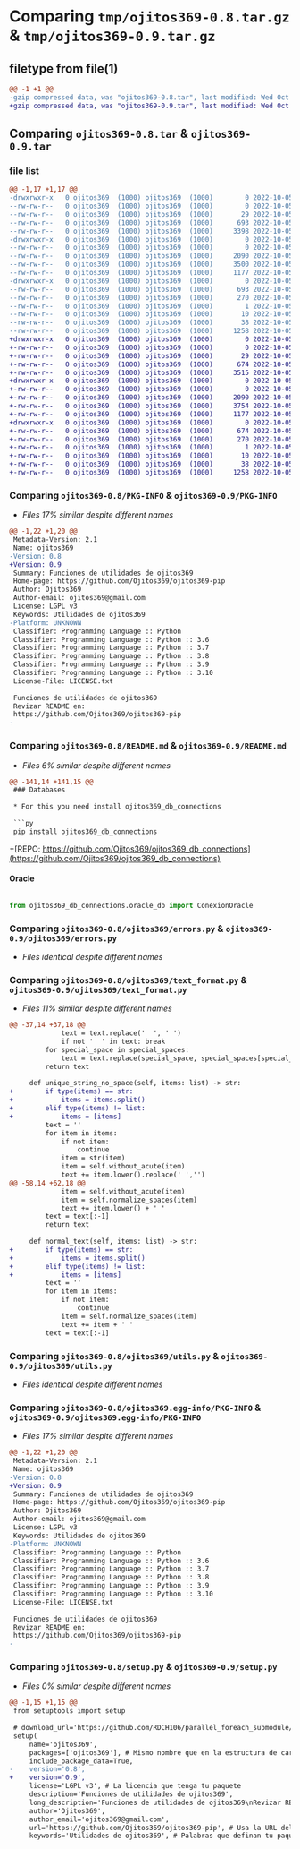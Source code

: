 # Comparing `tmp/ojitos369-0.8.tar.gz` & `tmp/ojitos369-0.9.tar.gz`

## filetype from file(1)

```diff
@@ -1 +1 @@
-gzip compressed data, was "ojitos369-0.8.tar", last modified: Wed Oct  5 02:43:33 2022, max compression
+gzip compressed data, was "ojitos369-0.9.tar", last modified: Wed Oct  5 18:32:37 2022, max compression
```

## Comparing `ojitos369-0.8.tar` & `ojitos369-0.9.tar`

### file list

```diff
@@ -1,17 +1,17 @@
-drwxrwxr-x   0 ojitos369  (1000) ojitos369  (1000)        0 2022-10-05 02:43:33.149840 ojitos369-0.8/
--rw-rw-r--   0 ojitos369  (1000) ojitos369  (1000)        0 2022-10-05 02:30:05.000000 ojitos369-0.8/LICENSE.txt
--rw-rw-r--   0 ojitos369  (1000) ojitos369  (1000)       29 2022-10-05 02:30:05.000000 ojitos369-0.8/MANIFEST.in
--rw-rw-r--   0 ojitos369  (1000) ojitos369  (1000)      693 2022-10-05 02:43:33.149840 ojitos369-0.8/PKG-INFO
--rw-rw-r--   0 ojitos369  (1000) ojitos369  (1000)     3398 2022-10-05 02:42:30.000000 ojitos369-0.8/README.md
-drwxrwxr-x   0 ojitos369  (1000) ojitos369  (1000)        0 2022-10-05 02:43:33.149840 ojitos369-0.8/ojitos369/
--rw-rw-r--   0 ojitos369  (1000) ojitos369  (1000)        0 2022-10-05 02:30:05.000000 ojitos369-0.8/ojitos369/__init__.py
--rw-rw-r--   0 ojitos369  (1000) ojitos369  (1000)     2090 2022-10-05 02:30:05.000000 ojitos369-0.8/ojitos369/errors.py
--rw-rw-r--   0 ojitos369  (1000) ojitos369  (1000)     3500 2022-10-05 02:30:05.000000 ojitos369-0.8/ojitos369/text_format.py
--rw-rw-r--   0 ojitos369  (1000) ojitos369  (1000)     1177 2022-10-05 02:30:05.000000 ojitos369-0.8/ojitos369/utils.py
-drwxrwxr-x   0 ojitos369  (1000) ojitos369  (1000)        0 2022-10-05 02:43:33.149840 ojitos369-0.8/ojitos369.egg-info/
--rw-rw-r--   0 ojitos369  (1000) ojitos369  (1000)      693 2022-10-05 02:43:33.000000 ojitos369-0.8/ojitos369.egg-info/PKG-INFO
--rw-rw-r--   0 ojitos369  (1000) ojitos369  (1000)      270 2022-10-05 02:43:33.000000 ojitos369-0.8/ojitos369.egg-info/SOURCES.txt
--rw-rw-r--   0 ojitos369  (1000) ojitos369  (1000)        1 2022-10-05 02:43:33.000000 ojitos369-0.8/ojitos369.egg-info/dependency_links.txt
--rw-rw-r--   0 ojitos369  (1000) ojitos369  (1000)       10 2022-10-05 02:43:33.000000 ojitos369-0.8/ojitos369.egg-info/top_level.txt
--rw-rw-r--   0 ojitos369  (1000) ojitos369  (1000)       38 2022-10-05 02:43:33.149840 ojitos369-0.8/setup.cfg
--rw-rw-r--   0 ojitos369  (1000) ojitos369  (1000)     1258 2022-10-05 02:40:38.000000 ojitos369-0.8/setup.py
+drwxrwxr-x   0 ojitos369  (1000) ojitos369  (1000)        0 2022-10-05 18:32:37.318541 ojitos369-0.9/
+-rw-rw-r--   0 ojitos369  (1000) ojitos369  (1000)        0 2022-10-05 17:06:15.000000 ojitos369-0.9/LICENSE.txt
+-rw-rw-r--   0 ojitos369  (1000) ojitos369  (1000)       29 2022-10-05 17:06:15.000000 ojitos369-0.9/MANIFEST.in
+-rw-rw-r--   0 ojitos369  (1000) ojitos369  (1000)      674 2022-10-05 18:32:37.318541 ojitos369-0.9/PKG-INFO
+-rw-rw-r--   0 ojitos369  (1000) ojitos369  (1000)     3515 2022-10-05 17:06:15.000000 ojitos369-0.9/README.md
+drwxrwxr-x   0 ojitos369  (1000) ojitos369  (1000)        0 2022-10-05 18:32:37.314541 ojitos369-0.9/ojitos369/
+-rw-rw-r--   0 ojitos369  (1000) ojitos369  (1000)        0 2022-10-05 17:06:15.000000 ojitos369-0.9/ojitos369/__init__.py
+-rw-rw-r--   0 ojitos369  (1000) ojitos369  (1000)     2090 2022-10-05 17:06:15.000000 ojitos369-0.9/ojitos369/errors.py
+-rw-rw-r--   0 ojitos369  (1000) ojitos369  (1000)     3754 2022-10-05 18:32:07.000000 ojitos369-0.9/ojitos369/text_format.py
+-rw-rw-r--   0 ojitos369  (1000) ojitos369  (1000)     1177 2022-10-05 17:06:15.000000 ojitos369-0.9/ojitos369/utils.py
+drwxrwxr-x   0 ojitos369  (1000) ojitos369  (1000)        0 2022-10-05 18:32:37.314541 ojitos369-0.9/ojitos369.egg-info/
+-rw-rw-r--   0 ojitos369  (1000) ojitos369  (1000)      674 2022-10-05 18:32:36.000000 ojitos369-0.9/ojitos369.egg-info/PKG-INFO
+-rw-rw-r--   0 ojitos369  (1000) ojitos369  (1000)      270 2022-10-05 18:32:36.000000 ojitos369-0.9/ojitos369.egg-info/SOURCES.txt
+-rw-rw-r--   0 ojitos369  (1000) ojitos369  (1000)        1 2022-10-05 18:32:36.000000 ojitos369-0.9/ojitos369.egg-info/dependency_links.txt
+-rw-rw-r--   0 ojitos369  (1000) ojitos369  (1000)       10 2022-10-05 18:32:36.000000 ojitos369-0.9/ojitos369.egg-info/top_level.txt
+-rw-rw-r--   0 ojitos369  (1000) ojitos369  (1000)       38 2022-10-05 18:32:37.318541 ojitos369-0.9/setup.cfg
+-rw-rw-r--   0 ojitos369  (1000) ojitos369  (1000)     1258 2022-10-05 18:32:23.000000 ojitos369-0.9/setup.py
```

### Comparing `ojitos369-0.8/PKG-INFO` & `ojitos369-0.9/PKG-INFO`

 * *Files 17% similar despite different names*

```diff
@@ -1,22 +1,20 @@
 Metadata-Version: 2.1
 Name: ojitos369
-Version: 0.8
+Version: 0.9
 Summary: Funciones de utilidades de ojitos369
 Home-page: https://github.com/Ojitos369/ojitos369-pip
 Author: Ojitos369
 Author-email: ojitos369@gmail.com
 License: LGPL v3
 Keywords: Utilidades de ojitos369
-Platform: UNKNOWN
 Classifier: Programming Language :: Python
 Classifier: Programming Language :: Python :: 3.6
 Classifier: Programming Language :: Python :: 3.7
 Classifier: Programming Language :: Python :: 3.8
 Classifier: Programming Language :: Python :: 3.9
 Classifier: Programming Language :: Python :: 3.10
 License-File: LICENSE.txt
 
 Funciones de utilidades de ojitos369
 Revizar README en:
 https://github.com/Ojitos369/ojitos369-pip
-
```

### Comparing `ojitos369-0.8/README.md` & `ojitos369-0.9/README.md`

 * *Files 6% similar despite different names*

```diff
@@ -141,14 +141,15 @@
 ### Databases
 
 * For this you need install ojitos369_db_connections
 
 ```py
 pip install ojitos369_db_connections
 ```
+[REPO: https://github.com/Ojitos369/ojitos369_db_connections](https://github.com/Ojitos369/ojitos369_db_connections)
 
 
 #### Oracle
 
 ```py
 
 from ojitos369_db_connections.oracle_db import ConexionOracle
```

### Comparing `ojitos369-0.8/ojitos369/errors.py` & `ojitos369-0.9/ojitos369/errors.py`

 * *Files identical despite different names*

### Comparing `ojitos369-0.8/ojitos369/text_format.py` & `ojitos369-0.9/ojitos369/text_format.py`

 * *Files 11% similar despite different names*

```diff
@@ -37,14 +37,18 @@
             text = text.replace('  ', ' ')
             if not '  ' in text: break
         for special_space in special_spaces:
             text = text.replace(special_space, special_spaces[special_space])
         return text
     
     def unique_string_no_space(self, items: list) -> str:
+        if type(items) == str:
+            items = items.split()
+        elif type(items) != list:
+            items = [items]
         text = ''
         for item in items:
             if not item:
                 continue
             item = str(item)
             item = self.without_acute(item)
             text += item.lower().replace(' ','')
@@ -58,14 +62,18 @@
             item = self.without_acute(item)
             item = self.normalize_spaces(item)
             text += item.lower() + ' '
         text = text[:-1]
         return text
     
     def normal_text(self, items: list) -> str:
+        if type(items) == str:
+            items = items.split()
+        elif type(items) != list:
+            items = [items]
         text = ''
         for item in items:
             if not item:
                 continue
             item = self.normalize_spaces(item)
             text += item + ' '
         text = text[:-1]
```

### Comparing `ojitos369-0.8/ojitos369/utils.py` & `ojitos369-0.9/ojitos369/utils.py`

 * *Files identical despite different names*

### Comparing `ojitos369-0.8/ojitos369.egg-info/PKG-INFO` & `ojitos369-0.9/ojitos369.egg-info/PKG-INFO`

 * *Files 17% similar despite different names*

```diff
@@ -1,22 +1,20 @@
 Metadata-Version: 2.1
 Name: ojitos369
-Version: 0.8
+Version: 0.9
 Summary: Funciones de utilidades de ojitos369
 Home-page: https://github.com/Ojitos369/ojitos369-pip
 Author: Ojitos369
 Author-email: ojitos369@gmail.com
 License: LGPL v3
 Keywords: Utilidades de ojitos369
-Platform: UNKNOWN
 Classifier: Programming Language :: Python
 Classifier: Programming Language :: Python :: 3.6
 Classifier: Programming Language :: Python :: 3.7
 Classifier: Programming Language :: Python :: 3.8
 Classifier: Programming Language :: Python :: 3.9
 Classifier: Programming Language :: Python :: 3.10
 License-File: LICENSE.txt
 
 Funciones de utilidades de ojitos369
 Revizar README en:
 https://github.com/Ojitos369/ojitos369-pip
-
```

### Comparing `ojitos369-0.8/setup.py` & `ojitos369-0.9/setup.py`

 * *Files 0% similar despite different names*

```diff
@@ -1,15 +1,15 @@
 from setuptools import setup
  
 # download_url='https://github.com/RDCH106/parallel_foreach_submodule/archive/v0.1.tar.gz', # Te lo explico a continuación
 setup(
     name='ojitos369',
     packages=['ojitos369'], # Mismo nombre que en la estructura de carpetas de arriba
     include_package_data=True,
-    version='0.8',
+    version='0.9',
     license='LGPL v3', # La licencia que tenga tu paquete
     description='Funciones de utilidades de ojitos369',
     long_description='Funciones de utilidades de ojitos369\nRevizar README en:\nhttps://github.com/Ojitos369/ojitos369-pip',
     author='Ojitos369',
     author_email='ojitos369@gmail.com',
     url='https://github.com/Ojitos369/ojitos369-pip', # Usa la URL del repositorio de GitHub
     keywords='Utilidades de ojitos369', # Palabras que definan tu paquete
```

